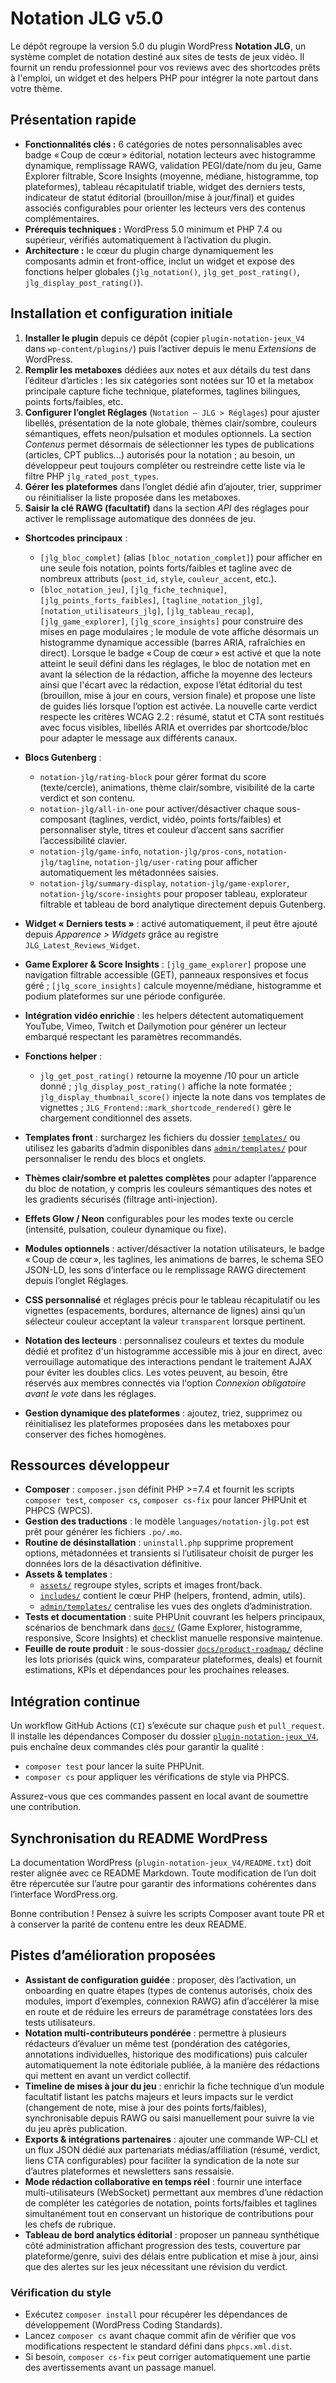 # Notation JLG v5.0

Le dépôt regroupe la version 5.0 du plugin WordPress **Notation JLG**, un système complet de notation destiné aux sites de tests de jeux vidéo. Il fournit un rendu professionnel pour vos reviews avec des shortcodes prêts à l'emploi, un widget et des helpers PHP pour intégrer la note partout dans votre thème.

## Présentation rapide
- **Fonctionnalités clés :** 6 catégories de notes personnalisables avec badge « Coup de cœur » éditorial, notation lecteurs avec histogramme dynamique, remplissage RAWG, validation PEGI/date/nom du jeu, Game Explorer filtrable, Score Insights (moyenne, médiane, histogramme, top plateformes), tableau récapitulatif triable, widget des derniers tests, indicateur de statut éditorial (brouillon/mise à jour/final) et guides associés configurables pour orienter les lecteurs vers des contenus complémentaires.
- **Prérequis techniques :** WordPress 5.0 minimum et PHP 7.4 ou supérieur, vérifiés automatiquement à l’activation du plugin.
- **Architecture :** le cœur du plugin charge dynamiquement les composants admin et front-office, inclut un widget et expose des fonctions helper globales (`jlg_notation()`, `jlg_get_post_rating()`, `jlg_display_post_rating()`).

## Installation et configuration initiale
1. **Installer le plugin** depuis ce dépôt (copier `plugin-notation-jeux_V4` dans `wp-content/plugins/`) puis l’activer depuis le menu *Extensions* de WordPress.
2. **Remplir les metaboxes** dédiées aux notes et aux détails du test dans l’éditeur d’articles : les six catégories sont notées sur 10 et la metabox principale capture fiche technique, plateformes, taglines bilingues, points forts/faibles, etc.
3. **Configurer l’onglet Réglages** (`Notation – JLG > Réglages`) pour ajuster libellés, présentation de la note globale, thèmes clair/sombre, couleurs sémantiques, effets neon/pulsation et modules optionnels. La section *Contenus* permet désormais de sélectionner les types de publications (articles, CPT publics…) autorisés pour la notation ; au besoin, un développeur peut toujours compléter ou restreindre cette liste via le filtre PHP `jlg_rated_post_types`.
4. **Gérer les plateformes** dans l’onglet dédié afin d’ajouter, trier, supprimer ou réinitialiser la liste proposée dans les metaboxes.
5. **Saisir la clé RAWG (facultatif)** dans la section *API* des réglages pour activer le remplissage automatique des données de jeu.

- **Shortcodes principaux** :
  - `[jlg_bloc_complet]` (alias `[bloc_notation_complet]`) pour afficher en une seule fois notation, points forts/faibles et tagline avec de nombreux attributs (`post_id`, `style`, `couleur_accent`, etc.).
  - `[bloc_notation_jeu]`, `[jlg_fiche_technique]`, `[jlg_points_forts_faibles]`, `[tagline_notation_jlg]`, `[notation_utilisateurs_jlg]`, `[jlg_tableau_recap]`, `[jlg_game_explorer]`, `[jlg_score_insights]` pour construire des mises en page modulaires ; le module de vote affiche désormais un histogramme dynamique accessible (barres ARIA, rafraîchies en direct). Lorsque le badge « Coup de cœur » est activé et que la note atteint le seuil défini dans les réglages, le bloc de notation met en avant la sélection de la rédaction, affiche la moyenne des lecteurs ainsi que l'écart avec la rédaction, expose l’état éditorial du test (brouillon, mise à jour en cours, version finale) et propose une liste de guides liés lorsque l’option est activée. La nouvelle carte verdict respecte les critères WCAG 2.2 : résumé, statut et CTA sont restitués avec focus visibles, libellés ARIA et overrides par shortcode/bloc pour adapter le message aux différents canaux.
- **Blocs Gutenberg** :
  - `notation-jlg/rating-block` pour gérer format du score (texte/cercle), animations, thème clair/sombre, visibilité de la carte verdict et son contenu.
  - `notation-jlg/all-in-one` pour activer/désactiver chaque sous-composant (taglines, verdict, vidéo, points forts/faibles) et personnaliser style, titres et couleur d’accent sans sacrifier l’accessibilité clavier.
  - `notation-jlg/game-info`, `notation-jlg/pros-cons`, `notation-jlg/tagline`, `notation-jlg/user-rating` pour afficher automatiquement les métadonnées saisies.
  - `notation-jlg/summary-display`, `notation-jlg/game-explorer`, `notation-jlg/score-insights` pour proposer tableau, explorateur filtrable et tableau de bord analytique directement depuis Gutenberg.
- **Widget « Derniers tests »** : activé automatiquement, il peut être ajouté depuis *Apparence > Widgets* grâce au registre `JLG_Latest_Reviews_Widget`.
- **Game Explorer & Score Insights** : `[jlg_game_explorer]` propose une navigation filtrable accessible (GET), panneaux responsives et focus géré ; `[jlg_score_insights]` calcule moyenne/médiane, histogramme et podium plateformes sur une période configurée.
- **Intégration vidéo enrichie** : les helpers détectent automatiquement YouTube, Vimeo, Twitch et Dailymotion pour générer un lecteur embarqué respectant les paramètres recommandés.
- **Fonctions helper** :
  - `jlg_get_post_rating()` retourne la moyenne /10 pour un article donné ; `jlg_display_post_rating()` affiche la note formatée ; `jlg_display_thumbnail_score()` injecte la note dans vos templates de vignettes ; `JLG_Frontend::mark_shortcode_rendered()` gère le chargement conditionnel des assets.
- **Templates front** : surchargez les fichiers du dossier [`templates/`](plugin-notation-jeux_V4/templates) ou utilisez les gabarits d’admin disponibles dans [`admin/templates/`](plugin-notation-jeux_V4/admin/templates) pour personnaliser le rendu des blocs et onglets.

- **Thèmes clair/sombre et palettes complètes** pour adapter l’apparence du bloc de notation, y compris les couleurs sémantiques des notes et les gradients sécurisés (filtrage anti-injection).
- **Effets Glow / Neon** configurables pour les modes texte ou cercle (intensité, pulsation, couleur dynamique ou fixe).
- **Modules optionnels** : activer/désactiver la notation utilisateurs, le badge « Coup de cœur », les taglines, les animations de barres, le schema SEO JSON-LD, les sons d’interface ou le remplissage RAWG directement depuis l’onglet Réglages.
- **CSS personnalisé** et réglages précis pour le tableau récapitulatif ou les vignettes (espacements, bordures, alternance de lignes) ainsi qu’un sélecteur couleur acceptant la valeur `transparent` lorsque pertinent.
- **Notation des lecteurs** : personnalisez couleurs et textes du module dédié et profitez d'un histogramme accessible mis à jour en direct, avec verrouillage automatique des interactions pendant le traitement AJAX pour éviter les doubles clics. Les votes peuvent, au besoin, être réservés aux membres connectés via l'option *Connexion obligatoire avant le vote* dans les réglages.
- **Gestion dynamique des plateformes** : ajoutez, triez, supprimez ou réinitialisez les plateformes proposées dans les metaboxes pour conserver des fiches homogènes.

## Ressources développeur
- **Composer** : `composer.json` définit PHP >=7.4 et fournit les scripts `composer test`, `composer cs`, `composer cs-fix` pour lancer PHPUnit et PHPCS (WPCS).
- **Gestion des traductions** : le modèle `languages/notation-jlg.pot` est prêt pour générer les fichiers `.po/.mo`.
- **Routine de désinstallation** : `uninstall.php` supprime proprement options, métadonnées et transients si l’utilisateur choisit de purger les données lors de la désactivation définitive.
- **Assets & templates** :
  - [`assets/`](plugin-notation-jeux_V4/assets) regroupe styles, scripts et images front/back.
  - [`includes/`](plugin-notation-jeux_V4/includes) contient le cœur PHP (helpers, frontend, admin, utils).
  - [`admin/templates/`](plugin-notation-jeux_V4/admin/templates) centralise les vues des onglets d’administration.
- **Tests et documentation** : suite PHPUnit couvrant les helpers principaux, scénarios de benchmark dans [`docs/`](plugin-notation-jeux_V4/docs) (Game Explorer, histogramme, responsive, Score Insights) et checklist manuelle responsive maintenue.
- **Feuille de route produit** : le sous-dossier [`docs/product-roadmap/`](plugin-notation-jeux_V4/docs/product-roadmap) décline les lots priorisés (quick wins, comparateur plateformes, deals) et fournit estimations, KPIs et dépendances pour les prochaines releases.

## Intégration continue
Un workflow GitHub Actions (`CI`) s’exécute sur chaque `push` et `pull_request`. Il installe les dépendances Composer du dossier [`plugin-notation-jeux_V4`](plugin-notation-jeux_V4), puis enchaîne deux commandes clés pour garantir la qualité :

- `composer test` pour lancer la suite PHPUnit.
- `composer cs` pour appliquer les vérifications de style via PHPCS.

Assurez-vous que ces commandes passent en local avant de soumettre une contribution.

## Synchronisation du README WordPress
La documentation WordPress (`plugin-notation-jeux_V4/README.txt`) doit rester alignée avec ce README Markdown. Toute modification de l’un doit être répercutée sur l’autre pour garantir des informations cohérentes dans l’interface WordPress.org.

Bonne contribution ! Pensez à suivre les scripts Composer avant toute PR et à conserver la parité de contenu entre les deux README.

## Pistes d’amélioration proposées

- **Assistant de configuration guidée** : proposer, dès l’activation, un onboarding en quatre étapes (types de contenus autorisés, choix des modules, import d’exemples, connexion RAWG) afin d’accélérer la mise en route et de réduire les erreurs de paramétrage constatées lors des tests utilisateurs.
- **Notation multi-contributeurs pondérée** : permettre à plusieurs rédacteurs d’évaluer un même test (pondération des catégories, annotations individuelles, historique des modifications) puis calculer automatiquement la note éditoriale publiée, à la manière des rédactions qui mettent en avant un verdict collectif.
- **Timeline de mises à jour du jeu** : enrichir la fiche technique d’un module facultatif listant les patchs majeurs et leurs impacts sur le verdict (changement de note, mise à jour des points forts/faibles), synchronisable depuis RAWG ou saisi manuellement pour suivre la vie du jeu après publication.
- **Exports & intégrations partenaires** : ajouter une commande WP-CLI et un flux JSON dédié aux partenariats médias/affiliation (résumé, verdict, liens CTA configurables) pour faciliter la syndication de la note sur d’autres plateformes et newsletters sans ressaisie.
- **Mode rédaction collaborative en temps réel** : fournir une interface multi-utilisateurs (WebSocket) permettant aux membres d’une rédaction de compléter les catégories de notation, points forts/faibles et taglines simultanément tout en conservant un historique de contributions pour les chefs de rubrique.
- **Tableau de bord analytics éditorial** : proposer un panneau synthétique côté administration affichant progression des tests, couverture par plateforme/genre, suivi des délais entre publication et mise à jour, ainsi que des alertes sur les jeux nécessitant une révision du verdict.

### Vérification du style
- Exécutez `composer install` pour récupérer les dépendances de développement (WordPress Coding Standards).
- Lancez `composer cs` avant chaque commit afin de vérifier que vos modifications respectent le standard défini dans `phpcs.xml.dist`.
- Si besoin, `composer cs-fix` peut corriger automatiquement une partie des avertissements avant un passage manuel.
